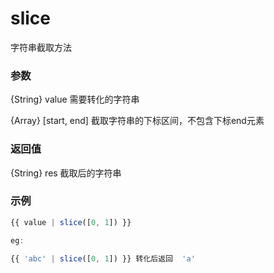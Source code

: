 # slice

字符串截取方法

### 参数

{String} value 需要转化的字符串

{Array} [start, end] 截取字符串的下标区间，不包含下标end元素 

### 返回值

{String} res 截取后的字符串

### 示例

```js
{{ value | slice([0, 1]) }}

eg: 

{{ 'abc' | slice([0, 1]) }} 转化后返回  'a'
```